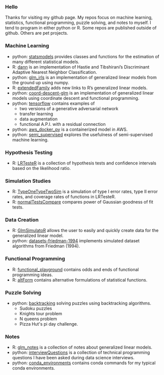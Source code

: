 ### Hello

Thanks for visiting my github page. My repos focus on machine learning, statistics, functional programming, puzzle solving, and notes to myself. I tend to program in either python or R. Some repos are published outside of github. Others are pet projects.

### Machine Learning

* python: [statsmodels](https://www.statsmodels.org/stable/index.html) provides classes and functions for the estimation of many different statistical models.
* R: [dann](https://github.com/gmcmacran/dann) is an implementation of Hastie and Tibshirani’s Discriminant Adaptive Nearest Neighbor Classification.
* python: [glm_irls](https://github.com/gmcmacran/glm_irls) is an implementation of generalized linear models from the ground up using numpy.
* R: [extendedFamily](https://github.com/gmcmacran/extendedFamily) adds new links to R’s generalized linear models.
* python: [coord-descent-glm](https://github.com/gmcmacran/coord-descent-glm) is an implementation of generalized linear models using coordinate descent and functional programming.
* python: [tensorflow](https://github.com/gmcmacran/tensorflow) contains examples of 
    + two versions of a generative adversarial network
    + transfer learning 
    + data augmentation
    + functional A.P.I. with a residual connection
* python: [aws_docker_py](https://github.com/gmcmacran/aws_docker_py) is a containerized model in AWS. 
* python: [semi_supervised](https://github.com/gmcmacran/semi_supervised) explores the usefulness of semi-supervised machine learning.

### Hypothesis Testing

* R: [LRTesteR](https://github.com/gmcmacran/LRTesteR) is a collection of hypothesis tests and confidence intervals based on the likelihood ratio.

### Simulation Studies

* R: [TypeOneTypeTwoSim](https://github.com/gmcmacran/TypeOneTypeTwoSim) is a simulation of type I error rates, type II error rates, and coverage rates of functions in LRTesteR. 
* R: [normalTestsCompare](https://github.com/gmcmacran/normalTestsCompare) compares power of Gaussian goodness of fit tests. 

### Data Creation

* R: [GlmSimulatoR](https://github.com/gmcmacran/GlmSimulatoR) allows the user to easily and quickly create data for the generalized linear model. 
* python: [datasets-friedman-1994](https://github.com/gmcmacran/datasets-friedman-1994) implements simulated dataset algorithms from Friedman (1994).

### Functional Programming

* R: [functional_playground](https://github.com/gmcmacran/functional_playground) contains odds and ends of functional programming ideas.
* R: [altForm](https://github.com/gmcmacran/altForm) contains alternative formulations of statistical functions.

### Puzzle Solving

* python: [backtracking](https://github.com/gmcmacran/backtracking) solving puzzles using backtracking algorithms.
	+ Sudoku puzzles
	+ Knights tour problem
	+ N queens problem
	+ Pizza Hut's pi day challenge.

### Notes

* R: [glm_notes](https://github.com/gmcmacran/glm_notes) is a collection of notes about generalized linear models. 
* python: [interviewQuestions](https://github.com/gmcmacran/interviewQuestions) is a collection of technical programming questions I have been asked during data science interviews.
* python: [conda_environments](https://github.com/gmcmacran/conda_environments) contains conda commands for my typical conda environments. 
